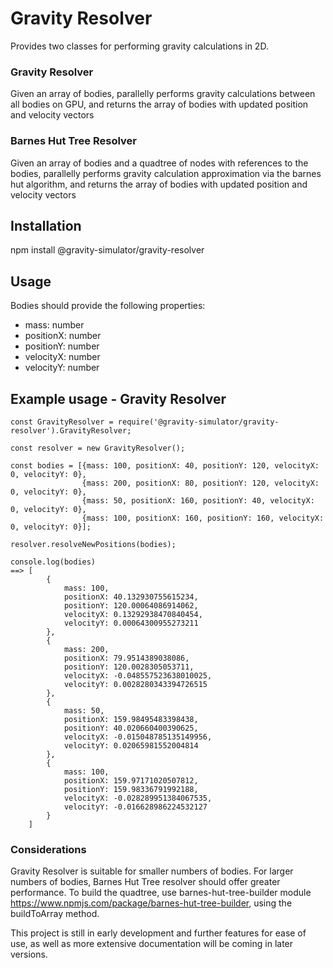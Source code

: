 # Gravity Resolver
Provides two classes for performing gravity calculations in 2D.

### Gravity Resolver
Given an array of bodies, parallelly performs gravity calculations between all bodies on GPU, and returns the array of bodies with updated position and velocity vectors

### Barnes Hut Tree Resolver
Given an array of bodies and a quadtree of nodes with references to the bodies, parallelly performs gravity calculation approximation via the barnes hut algorithm, and returns the array of bodies with updated position and velocity vectors

## Installation
npm install @gravity-simulator/gravity-resolver   

## Usage
Bodies should provide the following properties:
  - mass: number
  - positionX: number
  - positionY: number
  - velocityX: number
  - velocityY: number 

## Example usage - Gravity Resolver
```
const GravityResolver = require('@gravity-simulator/gravity-resolver').GravityResolver;

const resolver = new GravityResolver();

const bodies = [{mass: 100, positionX: 40, positionY: 120, velocityX: 0, velocityY: 0},
                {mass: 200, positionX: 80, positionY: 120, velocityX: 0, velocityY: 0},
                {mass: 50, positionX: 160, positionY: 40, velocityX: 0, velocityY: 0},
                {mass: 100, positionX: 160, positionY: 160, velocityX: 0, velocityY: 0}];

resolver.resolveNewPositions(bodies);

console.log(bodies) 
==> [
        {
            mass: 100,
            positionX: 40.132930755615234,
            positionY: 120.00064086914062,
            velocityX: 0.13292938470840454,
            velocityY: 0.00064300955273211
        },
        {
            mass: 200,
            positionX: 79.9514389038086,
            positionY: 120.0028305053711,
            velocityX: -0.048557523638010025,
            velocityY: 0.0028280343394726515
        },
        {
            mass: 50,
            positionX: 159.98495483398438,
            positionY: 40.020660400390625,
            velocityX: -0.015048785135149956,
            velocityY: 0.02065981552004814
        },
        {
            mass: 100,
            positionX: 159.97171020507812,
            positionY: 159.98336791992188,
            velocityX: -0.028289951384067535,
            velocityY: -0.016628986224532127
        }
    ]
```

### Considerations
Gravity Resolver is suitable for smaller numbers of bodies. For larger numbers of bodies, Barnes Hut Tree resolver should offer greater performance. 
To build the quadtree, use barnes-hut-tree-builder module https://www.npmjs.com/package/barnes-hut-tree-builder, using the buildToArray method. 

This project is still in early development and further features for ease of use, as well as more extensive documentation will be coming in later versions.
